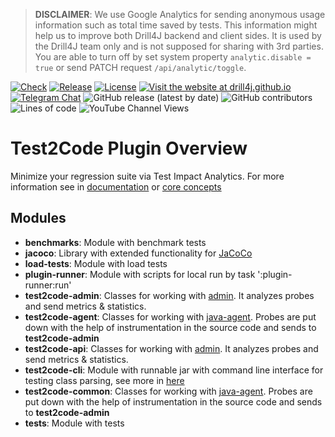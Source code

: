 > **DISCLAIMER**: We use Google Analytics for sending anonymous usage information such as total time saved by tests.
> This information might help us to improve both Drill4J backend and client sides. It is used by the
> Drill4J team only and is not supposed for sharing with 3rd parties.
> You are able to turn off by set system property `analytic.disable = true` or send PATCH request `/api/analytic/toggle`.

[![Check](https://github.com/Drill4J/test2code-plugin/actions/workflows/check.yml/badge.svg)](https://github.com/Drill4J/test2code-plugin/actions/workflows/check.yml)
[![Release](https://github.com/Drill4J/test2code-plugin/actions/workflows/release.yml/badge.svg)](https://github.com/Drill4J/test2code-plugin/actions/workflows/release.yml)
[![License](https://img.shields.io/github/license/Drill4J/test2code-plugin)](LICENSE)
[![Visit the website at drill4j.github.io](https://img.shields.io/badge/visit-website-green.svg?logo=firefox)](https://drill4j.github.io/)
[![Telegram Chat](https://img.shields.io/badge/Chat%20on-Telegram-brightgreen.svg)](https://t.me/drill4j)
![GitHub release (latest by date)](https://img.shields.io/github/v/release/Drill4J/test2code-plugin)
![GitHub contributors](https://img.shields.io/github/contributors/Drill4J/test2code-plugin)
![Lines of code](https://img.shields.io/tokei/lines/github/Drill4J/test2code-plugin)
![YouTube Channel Views](https://img.shields.io/youtube/channel/views/UCJtegUnUHr0bO6icF1CYjKw?style=social)

# Test2Code Plugin Overview

Minimize your regression suite via Test Impact Analytics.
For more information see in [documentation](https://drill4j.github.io/) or [core concepts](https://drill4j.github.io/docs/core-concepts)

## Modules

- **benchmarks**: Module with benchmark tests
- **jacoco**: Library with extended functionality for [JaCoCo](https://www.jacoco.org/jacoco/trunk/index.html)
- **load-tests**: Module with load tests
- **plugin-runner**: Module with scripts for local run by task ':plugin-runner:run'
- **test2code-admin**: Classes for working with [admin](https://github.com/Drill4J/admin). It analyzes probes and send metrics & statistics.
- **test2code-agent**: Classes for working with [java-agent](https://github.com/Drill4J/java-agent). Probes are put down with the help of instrumentation in the source code and sends to **test2code-admin**
- **test2code-api**: Classes for working with [admin](https://github.com/Drill4J/admin). It analyzes probes and send metrics & statistics.
- **test2code-cli**: Module with runnable jar with command line interface for testing class parsing, see more in [here](test2code-cli/README.md)
- **test2code-common**: Classes for working with [java-agent](https://github.com/Drill4J/java-agent). Probes are put down with the help of instrumentation in the source code and sends to **test2code-admin**
- **tests**: Module with tests
